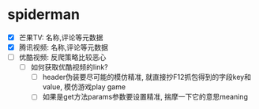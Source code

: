 # spiderman
- [x] 芒果TV: 名称,评论等元数据
- [x] 腾讯视频: 名称,评论等元数据
- [ ] 优酷视频: 反爬策略比较恶心
    - [ ] 如何获取优酷视频的link?
        - [ ] header伪装要尽可能的模仿精准, 就直接抄F12抓包得到的字段key和value, 模仿游戏play game
        - [ ] 如果是get方法params参数要设置精准, 揣摩一下它的意思meaning